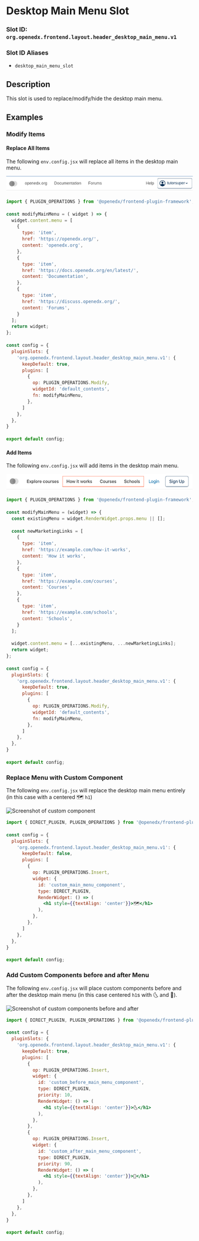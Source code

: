 # Desktop Main Menu Slot

### Slot ID: `org.openedx.frontend.layout.header_desktop_main_menu.v1`

### Slot ID Aliases
* `desktop_main_menu_slot`

## Description

This slot is used to replace/modify/hide the desktop main menu.

## Examples

### Modify Items

#### Replace All Items

The following `env.config.jsx` will replace all items in the desktop main menu.

![Screenshot of modified items](./images/desktop_main_menu_replace_all_items.png)

```jsx
import { PLUGIN_OPERATIONS } from '@openedx/frontend-plugin-framework';

const modifyMainMenu = ( widget ) => {
  widget.content.menu = [
    {
      type: 'item',
      href: 'https://openedx.org/',
      content: 'openedx.org',
    },
    {
      type: 'item',
      href: 'https://docs.openedx.org/en/latest/',
      content: 'Documentation',
    },
    {
      type: 'item',
      href: 'https://discuss.openedx.org/',
      content: 'Forums',
    }
  ];
  return widget;
};

const config = {
  pluginSlots: {
    'org.openedx.frontend.layout.header_desktop_main_menu.v1': {
      keepDefault: true,
      plugins: [
        {
          op: PLUGIN_OPERATIONS.Modify,
          widgetId: 'default_contents',
          fn: modifyMainMenu,
        },
      ]
    },
  },
}

export default config;
```

#### Add Items

The following `env.config.jsx` will add items in the desktop main menu.

![Screenshot of custom marketing links](./images/desktop_main_menu_add_items.png)

```jsx
import { PLUGIN_OPERATIONS } from '@openedx/frontend-plugin-framework';

const modifyMainMenu = (widget) => {
  const existingMenu = widget.RenderWidget.props.menu || [];

  const newMarketingLinks = [
    {
      type: 'item',
      href: 'https://example.com/how-it-works',
      content: 'How it works',
    },
    {
      type: 'item',
      href: 'https://example.com/courses',
      content: 'Courses',
    },
    {
      type: 'item',
      href: 'https://example.com/schools',
      content: 'Schools',
    }
  ];

  widget.content.menu = [...existingMenu, ...newMarketingLinks];
  return widget;
};

const config = {
  pluginSlots: {
    'org.openedx.frontend.layout.header_desktop_main_menu.v1': {
      keepDefault: true,
      plugins: [
        {
          op: PLUGIN_OPERATIONS.Modify,
          widgetId: 'default_contents',
          fn: modifyMainMenu,
        },
      ]
    },
  },
}

export default config;
```

### Replace Menu with Custom Component

The following `env.config.jsx` will replace the desktop main menu entirely (in this case with a centered 🗺️ `h1`)

![Screenshot of custom component](./images/desktop_main_menu_custom_component.png)

```jsx
import { DIRECT_PLUGIN, PLUGIN_OPERATIONS } from '@openedx/frontend-plugin-framework';

const config = {
  pluginSlots: {
    'org.openedx.frontend.layout.header_desktop_main_menu.v1': {
      keepDefault: false,
      plugins: [
        {
          op: PLUGIN_OPERATIONS.Insert,
          widget: {
            id: 'custom_main_menu_component',
            type: DIRECT_PLUGIN,
            RenderWidget: () => (
              <h1 style={{textAlign: 'center'}}>🗺️</h1>
            ),
          },
        },
      ]
    },
  },
}

export default config;
```

### Add Custom Components before and after Menu

The following `env.config.jsx` will place custom components before and after the desktop main menu  (in this case centered `h1`s with 🌜 and 🌛).

![Screenshot of custom components before and after](./images/desktop_main_menu_custom_components_before_after.png)

```jsx
import { DIRECT_PLUGIN, PLUGIN_OPERATIONS } from '@openedx/frontend-plugin-framework';

const config = {
  pluginSlots: {
    'org.openedx.frontend.layout.header_desktop_main_menu.v1': {
      keepDefault: true,
      plugins: [
        {
          op: PLUGIN_OPERATIONS.Insert,
          widget: {
            id: 'custom_before_main_menu_component',
            type: DIRECT_PLUGIN,
            priority: 10,
            RenderWidget: () => (
              <h1 style={{textAlign: 'center'}}>🌜</h1>
            ),
          },
        },
        {
          op: PLUGIN_OPERATIONS.Insert,
          widget: {
            id: 'custom_after_main_menu_component',
            type: DIRECT_PLUGIN,
            priority: 90,
            RenderWidget: () => (
              <h1 style={{textAlign: 'center'}}>🌛</h1>
            ),
          },
        },
      ]
    },
  },
}

export default config;
```

